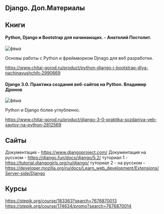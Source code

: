 ## Django. Доп.Материалы

## Книги

#### Python, Django и Bootstrap для начинающих. - Анатолий Постолит.

![фвыа](http://images.na4u.ru/static/books/9.jpg)

Основы работы с Python и фреймворком Djnago для веб разработки. 

https://www.chitai-gorod.ru/product/python-django-i-bootstrap-dlya-nachinayushchih-2990669

####  Django 3.0. Практика создания веб-сайтов на Python. Владимир Дронов

![фвыа](http://images.na4u.ru/static/books/7.jpg)


Python и Django более углубленно. 

https://www.chitai-gorod.ru/product/django-3-0-praktika-sozdaniya-veb-saytov-na-python-2812569

## Cайты

Документация - https://www.djangoproject.com/
Документация на русском - https://django.fun/docs/django/5.2/
туториал 1 - https://tutorial.djangogirls.org/ru/django/
туториал 2 - на русском - https://developer.mozilla.org/ru/docs/Learn_web_development/Extensions/Server-side/Django


## Курсы

https://stepik.org/course/183363?search=7676870013
https://stepik.org/course/174634/promo?search=7676870014